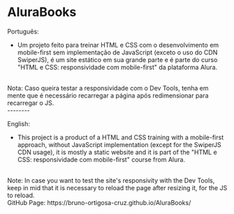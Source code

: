 # AluraBooks

Português:<br>
- Um projeto feito para treinar HTML e CSS com o desenvolvimento em mobile-first sem implementação de JavaScript (exceto o uso do CDN SwiperJS), é um site estático em sua grande parte e é parte do curso "HTML e CSS: responsividade com mobile-first" da plataforma Alura.
<br>
Nota: Caso queira testar a responsividade com o Dev Tools, tenha em mente que é necessário recarregar a página após redimensionar para recarregar o JS.
<br>
--------

English:<br>
- This project is a product of a HTML and CSS training with a mobile-first approach, without JavaScript implementation (except for the SwiperJS CDN usage), it is mostly a static website and it is part of the "HTML e CSS: responsividade com mobile-first" course from Alura.
<br>
Note: In case you want to test the site's responsivity with the Dev Tools, keep in mid that it is necessary to reload the page after resizing it, for the JS to reload.
<br>
GitHub Page: https://bruno-ortigosa-cruz.github.io/AluraBooks/
